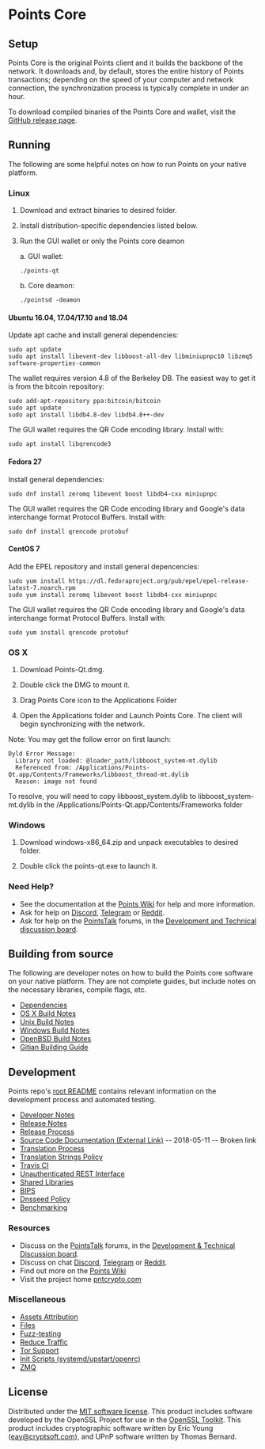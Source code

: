 Points Core
==============

Setup
---------------------
Points Core is the original Points client and it builds the backbone of the network. It downloads and, by default, stores the entire history of Points transactions; depending on the speed of your computer and network connection, the synchronization process is typically complete in under an hour.

To download compiled binaries of the Points Core and wallet, visit the [GitHub release page](https://github.com/JustAResearcher/Points/releases).

Running
---------------------
The following are some helpful notes on how to run Points on your native platform.

### Linux

1) Download and extract binaries to desired folder.

2) Install distribution-specific dependencies listed below.

3) Run the GUI wallet or only the Points core deamon

   a. GUI wallet:
   
   `./points-qt`

   b. Core deamon:
   
   `./pointsd -deamon`

#### Ubuntu 16.04, 17.04/17.10 and 18.04

Update apt cache and install general dependencies:

```
sudo apt update
sudo apt install libevent-dev libboost-all-dev libminiupnpc10 libzmq5 software-properties-common
```

The wallet requires version 4.8 of the Berkeley DB. The easiest way to get it is from the bitcoin repository: 

```
sudo add-apt-repository ppa:bitcoin/bitcoin
sudo apt update
sudo apt install libdb4.8-dev libdb4.8++-dev
```

The GUI wallet requires the QR Code encoding library. Install with:

`sudo apt install libqrencode3`

#### Fedora 27

Install general dependencies:

`sudo dnf install zeromq libevent boost libdb4-cxx miniupnpc`

The GUI wallet requires the QR Code encoding library and Google's data interchange format Protocol Buffers. Install with:

`sudo dnf install qrencode protobuf`

#### CentOS 7

Add the EPEL repository and install general depencencies:

```
sudo yum install https://dl.fedoraproject.org/pub/epel/epel-release-latest-7.noarch.rpm
sudo yum install zeromq libevent boost libdb4-cxx miniupnpc
```

The GUI wallet requires the QR Code encoding library and Google's data interchange format Protocol Buffers. Install with:

`sudo yum install qrencode protobuf`

### OS X

1) Download Points-Qt.dmg.

2) Double click the DMG to mount it. 

3) Drag Points Core icon to the Applications Folder


4) Open the Applications folder and Launch Points Core. The client will begin synchronizing with the network.


Note: You may get the follow error on first launch:
```
Dyld Error Message:
  Library not loaded: @loader_path/libboost_system-mt.dylib
  Referenced from: /Applications/Points-Qt.app/Contents/Frameworks/libboost_thread-mt.dylib
  Reason: image not found
```
To resolve, you will need to copy libboost_system.dylib to libboost_system-mt.dylib in the /Applications/Points-Qt.app/Contents/Frameworks folder

### Windows

1) Download windows-x86_64.zip and unpack executables to desired folder.

2) Double click the points-qt.exe to launch it.

### Need Help?

- See the documentation at the [Points Wiki](https://points.wiki/wiki/MEOWCOINCOIN_Wiki)
for help and more information.
- Ask for help on [Discord](https://discord.gg/DUkcBst), [Telegram](https://t.me/PointsDev) or [Reddit](https://www.reddit.com/r/Points/).
- Ask for help on the [PointsTalk](https://www.bitcointalk.org/) forums, in the [Development and Technical discussion board](https://www.bitcointalk.org/?forum=661517).

Building from source
---------------------
The following are developer notes on how to build the Points core software on your native platform. They are not complete guides, but include notes on the necessary libraries, compile flags, etc.

- [Dependencies](https://github.com/JustAResearcher/Points/tree/master/doc/dependencies.md)
- [OS X Build Notes](https://github.com/JustAResearcher/Points/tree/master/doc/build-osx.md)
- [Unix Build Notes](https://github.com/JustAResearcher/Points/tree/master/doc/build-unix.md)
- [Windows Build Notes](https://github.com/JustAResearcher/Points/tree/master/doc/build-windows.md)
- [OpenBSD Build Notes](https://github.com/JustAResearcher/Points/tree/master/doc/build-openbsd.md)
- [Gitian Building Guide](https://github.com/JustAResearcher/Points/tree/master/doc/gitian-building.md)

Development
---------------------
Points repo's [root README](https://github.com/JustAResearcher/Points/blob/master/README.md) contains relevant information on the development process and automated testing.

- [Developer Notes](https://github.com/JustAResearcher/Points/blob/master/doc/developer-notes.md)
- [Release Notes](https://github.com/JustAResearcher/Points/blob/master/doc/release-notes.md)
- [Release Process](https://github.com/JustAResearcher/Points/blob/master/doc/release-process.md)
- [Source Code Documentation (External Link)](https://dev.visucore.com/points/doxygen/) -- 2018-05-11 -- Broken link
- [Translation Process](https://github.com/JustAResearcher/Points/blob/master/doc/translation_process.md)
- [Translation Strings Policy](https://github.com/JustAResearcher/Points/blob/master/doc/translation_strings_policy.md)
- [Travis CI](https://github.com/JustAResearcher/Points/blob/master/doc/travis-ci.md)
- [Unauthenticated REST Interface](https://github.com/JustAResearcher/Points/blob/master/doc/REST-interface.md)
- [Shared Libraries](https://github.com/JustAResearcher/Points/blob/master/doc/shared-libraries.md)
- [BIPS](https://github.com/JustAResearcher/Points/blob/master/doc/bips.md)
- [Dnsseed Policy](https://github.com/JustAResearcher/Points/blob/master/doc/dnsseed-policy.md)
- [Benchmarking](https://github.com/JustAResearcher/Points/blob/master/doc/benchmarking.md)

### Resources
- Discuss on the [PointsTalk](https://www.bitcointalk.org/) forums, in the [Development & Technical Discussion board](---).
- Discuss on chat [Discord](----), [Telegram](---) or [Reddit](---).
- Find out more on the [Points Wiki](---)
- Visit the project home [pntcrypto.com](https://pntcrypto.com)

### Miscellaneous
- [Assets Attribution](https://github.com/JustAResearcher/Points/blob/master/doc/assets-attribution.md)
- [Files](https://github.com/JustAResearcher/Points/blob/master/doc/files.md)
- [Fuzz-testing](https://github.com/JustAResearcher/Points/blob/master/doc/fuzzing.md)
- [Reduce Traffic](https://github.com/JustAResearcher/Points/blob/master/doc/reduce-traffic.md)
- [Tor Support](https://github.com/JustAResearcher/Points/blob/master/doc/tor.md)
- [Init Scripts (systemd/upstart/openrc)](https://github.com/JustAResearcher/Points/blob/master/doc/init.md)
- [ZMQ](https://github.com/JustAResearcher/Points/blob/master/doc/zmq.md)

License
---------------------
Distributed under the [MIT software license](https://github.com/JustAResearcher/Points/blob/master/COPYING).
This product includes software developed by the OpenSSL Project for use in the [OpenSSL Toolkit](https://www.openssl.org/). This product includes
cryptographic software written by Eric Young ([eay@cryptsoft.com](mailto:eay@cryptsoft.com)), and UPnP software written by Thomas Bernard.
